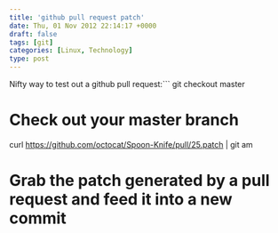 ```yaml
---
title: 'github pull request patch'
date: Thu, 01 Nov 2012 22:14:17 +0000
draft: false
tags: [git]
categories: [Linux, Technology]
type: post
---
```


Nifty way to test out a github pull request:```
git checkout master
# Check out your master branch
curl https://github.com/octocat/Spoon-Knife/pull/25.patch | git am
# Grab the patch generated by a pull request and feed it into a new commit

```[https://help.github.com/articles/using-pull-requests](https://help.github.com/articles/using-pull-requests)